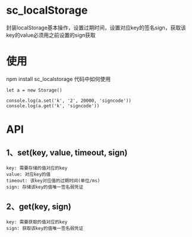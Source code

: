 # sc_localStorage
封装localStorage基本操作，设置过期时间，设置对应key的签名sign，获取该key的value必须用之前设置的sign获取
# 使用
npm install sc_localstorage
代码中如何使用

	let a = new Storage()
	
	console.log(a.set('k', '2', 20000, 'signcode'))
	console.log(a.get('k', 'signcode'))

# API
## 1、set(key, value, timeout, sign)
	key: 需要存储的值对应的key
	value: 对应key的值
	timeout: 该key对应值的过期时间(单位/ms)
	sign: 存储该key的值唯一签名弱凭证
## 2、get(key, sign)
	key: 需要获取的值对应的key
	sign: 获取该key的值唯一签名弱凭证